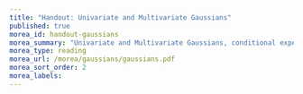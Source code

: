 ```yaml
---
title: "Handout: Univariate and Multivariate Gaussians"
published: true
morea_id: handout-gaussians
morea_summary: "Univariate and Multivariate Gaussians, conditional expectation"
morea_type: reading
morea_url: /morea/gaussians/gaussians.pdf  
morea_sort_order: 2
morea_labels:
---
```

